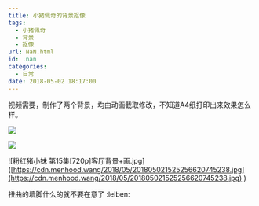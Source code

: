 ```yaml
---
title: 小猪佩奇的背景抠像
tags:
  - 小猪佩奇
  - 背景
  - 抠像
url: NaN.html
id: .nan
categories:
  - 日常
date: 2018-05-02 18:17:00
---
```


视频需要，制作了两个背景，均由动画截取修改，不知道A4纸打印出来效果怎么样。

![](https://cdn.menhood.wang/2018/05/201805021525256373631502.png)

![](https://cdn.menhood.wang/2018/05/201805021525256373578932.png)

!\[粉红猪小妹 第15集\[720p\]客厅背景+画.jpg\]([https://cdn.menhood.wang/2018/05/201805021525256620745238.jpg](https://cdn.menhood.wang/2018/05/201805021525256620745238.jpg) )

扭曲的墙脚什么的就不要在意了 :leiben: